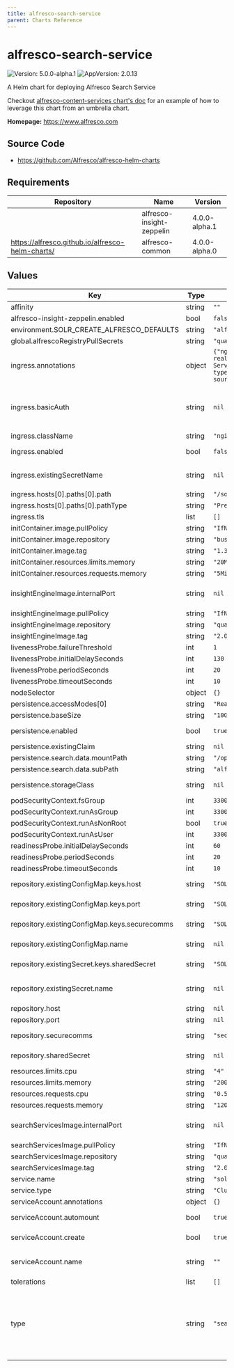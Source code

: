 ```yaml
---
title: alfresco-search-service
parent: Charts Reference
---
```


# alfresco-search-service

![Version: 5.0.0-alpha.1](https://img.shields.io/badge/Version-5.0.0--alpha.1-informational?style=flat-square) ![AppVersion: 2.0.13](https://img.shields.io/badge/AppVersion-2.0.13-informational?style=flat-square)

A Helm chart for deploying Alfresco Search Service

Checkout [alfresco-content-services chart's doc](https://github.com/Alfresco/acs-deployment/blob/master/docs/helm/README.md) for an example of how to leverage this chart from an umbrella chart.

**Homepage:** <https://www.alfresco.com>

## Source Code

* <https://github.com/Alfresco/alfresco-helm-charts>

## Requirements

| Repository | Name | Version |
|------------|------|---------|
|  | alfresco-insight-zeppelin | 4.0.0-alpha.1 |
| https://alfresco.github.io/alfresco-helm-charts/ | alfresco-common | 4.0.0-alpha.0 |

## Values

| Key | Type | Default | Description |
|-----|------|---------|-------------|
| affinity | string | `""` | Pod affinity, passed thru tpl function |
| alfresco-insight-zeppelin.enabled | bool | `false` |  |
| environment.SOLR_CREATE_ALFRESCO_DEFAULTS | string | `"alfresco,archive"` |  |
| global.alfrescoRegistryPullSecrets | string | `"quay-registry-secret"` |  |
| ingress.annotations | object | `{"nginx.ingress.kubernetes.io/auth-realm":"Authentication Required - Alfresco Search Services","nginx.ingress.kubernetes.io/auth-type":"basic","nginx.ingress.kubernetes.io/whitelist-source-range":"0.0.0.0/0"}` | nginx ingress annotations (see https://kubernetes.github.io/ingress-nginx/user-guide/nginx-configuration/annotations) |
| ingress.basicAuth | string | `nil` | Default solr basic auth user/password: admin / admin You can create your own with htpasswd utilility & encode it with base640. Example: `echo -n "$(htpasswd -nbm admin admin)" | base64 | tr -d '\n'` basicAuth: YWRtaW46JGFwcjEkVVJqb29uS00kSEMuS1EwVkRScFpwSHB2a3JwTDd1Lg== |
| ingress.className | string | `"nginx"` |  |
| ingress.enabled | bool | `false` | Expose the solr admin console behind basic auth |
| ingress.existingSecretName | string | `nil` | An existing secret that contains an `auth` key with a value in the same format of `ingress.basicAuth` |
| ingress.hosts[0].paths[0].path | string | `"/solr"` |  |
| ingress.hosts[0].paths[0].pathType | string | `"Prefix"` |  |
| ingress.tls | list | `[]` |  |
| initContainer.image.pullPolicy | string | `"IfNotPresent"` |  |
| initContainer.image.repository | string | `"busybox"` |  |
| initContainer.image.tag | string | `"1.35.0"` |  |
| initContainer.resources.limits.memory | string | `"20Mi"` |  |
| initContainer.resources.requests.memory | string | `"5Mi"` |  |
| insightEngineImage.internalPort | string | `nil` | container's port search service is listening on change if your custom image use a different port. |
| insightEngineImage.pullPolicy | string | `"IfNotPresent"` |  |
| insightEngineImage.repository | string | `"quay.io/alfresco/insight-engine"` |  |
| insightEngineImage.tag | string | `"2.0.13"` |  |
| livenessProbe.failureThreshold | int | `1` |  |
| livenessProbe.initialDelaySeconds | int | `130` |  |
| livenessProbe.periodSeconds | int | `20` |  |
| livenessProbe.timeoutSeconds | int | `10` |  |
| nodeSelector | object | `{}` |  |
| persistence.accessModes[0] | string | `"ReadWriteOnce"` |  |
| persistence.baseSize | string | `"10Gi"` | Capacity of the PVC for persistency |
| persistence.enabled | bool | `true` | When disabled, data is lost when pod is terminated/rescheduled |
| persistence.existingClaim | string | `nil` | Provide a pre-existing PVC for persistency |
| persistence.search.data.mountPath | string | `"/opt/alfresco-search-services/data"` |  |
| persistence.search.data.subPath | string | `"alfresco-content-services/solr-data"` |  |
| persistence.storageClass | string | `nil` | Bind PVC based on storageClass (e.g. dynamic provisioning) |
| podSecurityContext.fsGroup | int | `33007` |  |
| podSecurityContext.runAsGroup | int | `33007` |  |
| podSecurityContext.runAsNonRoot | bool | `true` |  |
| podSecurityContext.runAsUser | int | `33007` |  |
| readinessProbe.initialDelaySeconds | int | `60` |  |
| readinessProbe.periodSeconds | int | `20` |  |
| readinessProbe.timeoutSeconds | int | `10` |  |
| repository.existingConfigMap.keys.host | string | `"SOLR_ALFRESCO_HOST"` | Key within the configmap holding the repository hostname |
| repository.existingConfigMap.keys.port | string | `"SOLR_ALFRESCO_PORT"` | Key within the configmap holding the repository port |
| repository.existingConfigMap.keys.securecomms | string | `"SOLR_ALFRESCO_SECURE_COMMS"` | Key within the configmap holding the repository security level |
| repository.existingConfigMap.name | string | `nil` | Name of a pre-existing configmap containing Alfresco repository URL |
| repository.existingSecret.keys.sharedSecret | string | `"SOLR_ALFRESCO_SECURECOMMS_SECRET"` | Key within the secret holding the repository shared secret |
| repository.existingSecret.name | string | `nil` | Alternatively, provide a pre-existing secret containing the shared secret used with repository when `securecomms` is `secret` |
| repository.host | string | `nil` | Alfresco repository hostname |
| repository.port | string | `nil` | Alfresco repository port |
| repository.securecomms | string | `"secret"` | Alfresco repository security level to use when tracking the repo ('none' or 'secret') |
| repository.sharedSecret | string | `nil` | Shared secret used with repository when `securecomms` is `secret` |
| resources.limits.cpu | string | `"4"` |  |
| resources.limits.memory | string | `"2000Mi"` |  |
| resources.requests.cpu | string | `"0.50"` |  |
| resources.requests.memory | string | `"1200Mi"` |  |
| searchServicesImage.internalPort | string | `nil` | container's port search service is listening on change if your custom image use a different port. |
| searchServicesImage.pullPolicy | string | `"IfNotPresent"` |  |
| searchServicesImage.repository | string | `"quay.io/alfresco/search-services"` |  |
| searchServicesImage.tag | string | `"2.0.13"` |  |
| service.name | string | `"solr"` |  |
| service.type | string | `"ClusterIP"` |  |
| serviceAccount.annotations | object | `{}` | Annotations to add to the service account |
| serviceAccount.automount | bool | `true` | Automatically mount a ServiceAccount's API credentials? |
| serviceAccount.create | bool | `true` | Specifies whether a service account should be created |
| serviceAccount.name | string | `""` | The name of the service account to use. If not set and create is true, a name is generated using the fullname template |
| tolerations | list | `[]` |  |
| type | string | `"search-services"` | set alfresco-insight-zeppelin.enabled=true As the Docker Image for Insight Engine is not publicly available the alfrescoRegistryPullSecrets has to be set More information can be found on https://github.com/Alfresco/acs-deployment/blob/master/docs/helm/registry-authentication.md |
